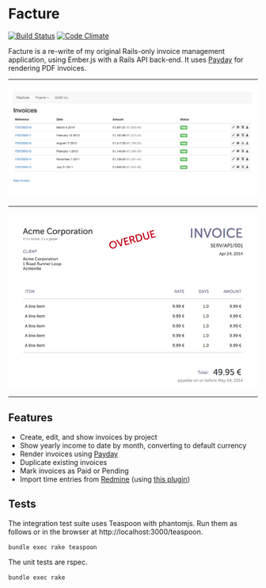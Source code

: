 # Facture

[![Build Status](http://img.shields.io/travis/watsonbox/facture.svg?style=flat)](https://travis-ci.org/watsonbox/facture)
[![Code Climate](http://img.shields.io/codeclimate/github/watsonbox/facture/badges/gpa.svg?style=flat)](https://codeclimate.com/github/watsonbox/facture)

Facture is a re-write of my original Rails-only invoice management application, using Ember.js with a Rails API back-end. It uses [Payday](https://github.com/commondream/payday/) for rendering PDF invoices.

----------

![Invoices screen](/public/screenshots/invoices.png?raw=true "Invoices screen")

----------

![A PDF invoice](/public/screenshots/pdf_invoice.png?raw=true "A PDF invoice")

----------


## Features

* Create, edit, and show invoices by project
* Show yearly income to date by month, converting to default currency
* Render invoices using [Payday](https://github.com/commondream/payday/)
* Duplicate existing invoices
* Mark invoices as Paid or Pending
* Import time entries from [Redmine](http://www.redmine.org/) (using [this plugin](https://github.com/watsonbox/redmine_facture))


## Tests

The integration test suite uses Teaspoon with phantomjs. Run them as follows or in the browser at http://localhost:3000/teaspoon.

```
bundle exec rake teaspoon
```

The unit tests are rspec.

```
bundle exec rake
```
